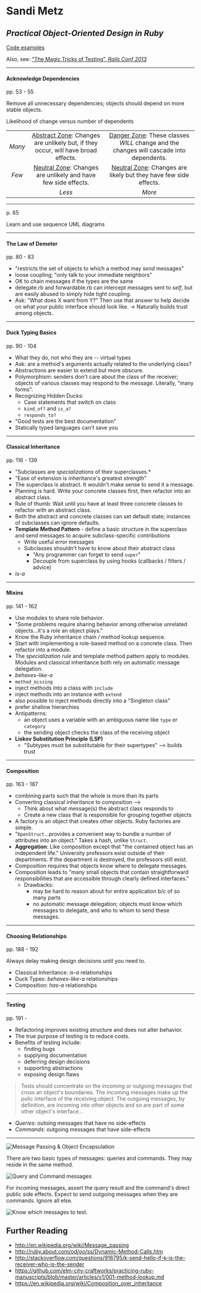 # Sandi Metz
## <i><cite>Practical Object-Oriented Design in Ruby</cite></i>

[Code examples](https://github.com/skmetz/poodr)

Also, see: ["The Magic Tricks of Testing", *Rails Conf 2013*](https://www.youtube.com/watch?v=URSWYvyc42M)

-----

#### Acknowledge Dependencies

pp. 53 - 55

Remove all unnecessary dependencies; objects should depend on more stable objects.

<caption>Likelihood of change versus number of dependents</caption>

| | | |
|:--:|:--:|:--:|
| *Many* | <u>Abstract Zone</u>: Changes are unlikely but, if they occur, will have broad effects. | <u>Danger Zone</u>: These classes <em>WILL</em> change and the changes will cascade into dependents. |
| *Few*  | <u>Neutral Zone</u>: Changes are unlikely and have few side effects. | <u>Neutral Zone</u>: Changes are likely but they have few side effects. |
|        | *Less* | *More* |

------

p. 65

Learn and use sequence <abbr>UML</abbr> diagrams

------

#### The Law of Demeter

pp. 80 - 83

* "restricts the set of objects to which a method may <em>send</em> messages"
* loose coupling; "only talk to your immediate neighbors"
* OK to chain messages if the types are the same
* delegate.rb and forwardable.rb can intercept messages sent to *self*, but are easily abused to simply hide tight coupling.
* Ask: "What does X want from Y?" Then use that answer to help decide on what your public interface should look like. -> Naturally builds trust among objects.

------

#### Duck Typing Basics

pp. 90 - 104

* What they do, not who they are -- virtual types
* Ask: are a method's arguments actually related to the underlying class?
* Abstractions are easier to extend but more obscure.
* Polymorphism: senders don't care about the class of the receiver; objects of various classes may respond to the message. Literally, "many forms".
* Recognizing Hidden Ducks:
  * Case statements that switch on class
  * `kind_of?` and `is_a?`
  * `responds_to?`
* "Good tests are the best documentation"
* Statically typed languages can't save you

------

#### Classical Inheritance

pp. 116 - 139

* "Subclasses are *specializations* of their superclasses.*
* "Ease of extension is inheritance's greatest strength"
* The superclass is abstract. It wouldn't make sense to send it a message.
* Planning is hard. Write your concrete classes first, then refactor into an abstract class.
* Rule of thumb: Wait until you have at least three concrete classes to refactor with an abstract class.
* Both the abstract and concrete classes can set default state; instances of subclasses can ignore defaults.
* **Template Method Pattern** - define a basic structure in the superclass and send messages to acquire subclass-specific contributions
  * Write useful error messages
  * Subclasses shouldn't have to know about their abstract class
    * "Any programmer can forget to send `super`"
    * Decouple from superclass by using hooks (callbacks / filters / advice)
* *is-a*

-------

#### Mixins

pp. 141 - 162

* Use modules to share role behavior.
* "Some problems require sharing behavior among otherwise unrelated objects...it's a *role* an object plays."
* Know the Ruby inheritance chain / method lookup sequence.
* Start with implementing a role-based method on a concrete class. Then refactor into a module.
* The *specialization rule* and template method pattern apply to modules. Modules and classical inheritance both rely on automatic message delegation.
* *behaves-like-a*
* `method_missing`
* inject methods into a class with `include`
* inject methods into an instance with `extend`
* also possible to inject methods directly into a "Singleton class"
* prefer shallow hierarchies
* Antipatterns:
  * an object uses a variable with an ambiguous name like `type` or `category`
  * the sending object checks the class of the receiving object
* **Liskov Substitution Principle <abbr>(LSP)</abbr>**
  * "Subtypes must be substitutable for their supertypes" --> builds trust


-------

#### Composition

pp. 163 - 187

* combining parts such that the whole is more than its parts
* Converting classical inheritance to composition -->
  * Think about what message(s) the abstract class responds to
  * Create a new class that is responsible for grouping together objects
* A factory is an object that creates other objects. Ruby factories are simple.
* "`OpenStruct`...provides a convenient way to bundle a number of attributes into an object." Takes a hash, unlike `Struct`.
* **Aggregation**: Like composition except that "the contained object has an independent life." University professors exist outside of their departments. If the department is destroyed, the professors still exist.
* Composition requires that objects know where to delegate messages.
* Composition leads to "many small objects that contain straightforward responsibilities that are accessible through clearly defined interfaces."
  * Drawbacks:
    * may be hard to reason about for entire application b/c of so many parts
    * no automatic message delegation; objects must know which messages to delegate, and who to whom to send these messages.

-------

#### Choosing Relationships

pp. 188 - 192

Always delay making design decisions until you need to.

  * Classical Inheritance: *is-a* relationships
  * Duck Types: *behaves-like-a* relationships
  * Composition: *has-a* relationships

-------

#### Testing

pp. 191 -

* Refactoring improves existing structure and does not alter behavior.
* The true purpose of testing is to reduce costs.
* Benefits of testing include:
  * finding bugs
  * supplying documentation
  * deferring design decisions
  * supporting abstractions
  * exposing design flaws

<blockquote>Tests should concentrate on the incoming or outgoing messages that cross an object's boundaries. The incoming messages make up the pulic interface of the receiving object. The outgoing messages, by definition, are incoming into other objects and so are part of some other object's interface...</blockquote>

* *Queries*: outoing messages that have no side-effects
* *Commands*:  outgoing messages that have side-effects



-------

![](./object-encapsulation.png "Message Passing & Object Encapsulation")

There are two basic types of messages: queries and commands. They may reside in the same method.

![](./message-passing-types.png "Query and Command messages")

For incoming messages, assert the query result and the command's direct public side effects. Expect to send outgoing messages when they are commands. Ignore all else.

![](./unit-testing.png "Know which messages to test.")


## Further Reading
* http://en.wikipedia.org/wiki/Message_passing
* http://ruby.about.com/od/oo/ss/Dynamic-Method-Calls.htm
* http://stackoverflow.com/questions/916795/k-send-hello-if-k-is-the-receiver-who-is-the-sender
* https://github.com/elm-city-craftworks/practicing-ruby-manuscripts/blob/master/articles/v1/001-method-lookup.md
* https://en.wikipedia.org/wiki/Composition_over_inheritance
